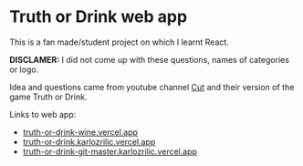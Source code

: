 # Truth or Drink web app

This is a fan made/student project on which I learnt React.

**DISCLAMER:** I did not come up with these questions, names of categories or logo.

Idea and questions came from youtube channel [Cut](https://www.youtube.com/cut) and their version of the game Truth or Drink.

Links to web app:
- [truth-or-drink-wine.vercel.app](https://truth-or-drink-wine.vercel.app)
- [truth-or-drink.karlozrilic.vercel.app](https://truth-or-drink.karlozrilic.vercel.app)
- [truth-or-drink-git-master.karlozrilic.vercel.app](https://truth-or-drink-git-master.karlozrilic.vercel.app)